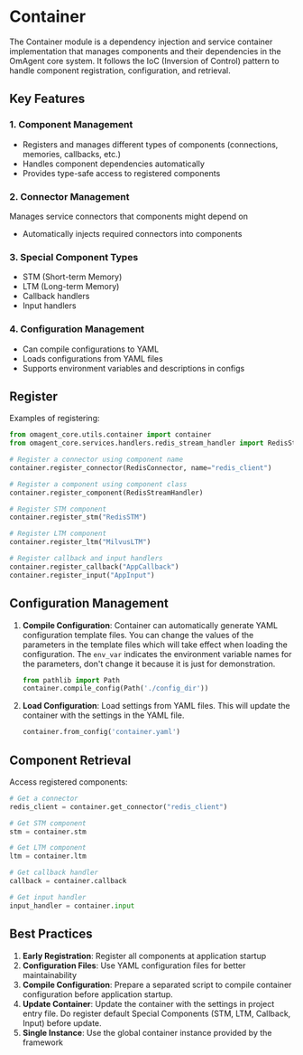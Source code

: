 # Container

The Container module is a dependency injection and service container implementation that manages components and their dependencies in the OmAgent core system. It follows the IoC (Inversion of Control) pattern to handle component registration, configuration, and retrieval.

## Key Features
### 1. Component Management
- Registers and manages different types of components (connections, memories, callbacks, etc.)
- Handles component dependencies automatically
- Provides type-safe access to registered components

### 2. Connector Management
Manages service connectors that components might depend on
- Automatically injects required connectors into components

### 3. Special Component Types
- STM (Short-term Memory)
- LTM (Long-term Memory)
- Callback handlers
- Input handlers

### 4. Configuration Management
- Can compile configurations to YAML
- Loads configurations from YAML files
- Supports environment variables and descriptions in configs


## Register
Examples of registering:
```python
from omagent_core.utils.container import container
from omagent_core.services.handlers.redis_stream_handler import RedisStreamHandler

# Register a connector using component name
container.register_connector(RedisConnector, name="redis_client")

# Register a component using component class
container.register_component(RedisStreamHandler)

# Register STM component
container.register_stm("RedisSTM")

# Register LTM component
container.register_ltm("MilvusLTM")

# Register callback and input handlers
container.register_callback("AppCallback")
container.register_input("AppInput")
```

## Configuration Management

1. **Compile Configuration**: Container can automatically generate YAML configuration template files. You can change the values of the parameters in the template files which will take effect when loading the configuration. The ```env_var``` indicates the environment variable names for the parameters, don't change it because it is just for demonstration.
   ```python
   from pathlib import Path
   container.compile_config(Path('./config_dir'))
   ```



2. **Load Configuration**: Load settings from YAML files. This will update the container with the settings in the YAML file.
   ```python
   container.from_config('container.yaml')
   ```

## Component Retrieval

Access registered components:
```python
# Get a connector
redis_client = container.get_connector("redis_client")

# Get STM component
stm = container.stm

# Get LTM component
ltm = container.ltm

# Get callback handler
callback = container.callback

# Get input handler
input_handler = container.input
```


## Best Practices

1. **Early Registration**: Register all components at application startup
2. **Configuration Files**: Use YAML configuration files for better maintainability
3. **Compile Configuration**: Prepare a separated script to compile container configuration before application startup. 
4. **Update Container**: Update the container with the settings in project entry file. Do register default Special Components (STM, LTM, Callback, Input) before update.
5. **Single Instance**: Use the global container instance provided by the framework